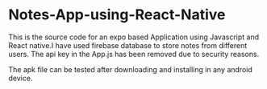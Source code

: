 # Notes-App-using-React-Native
This is the source code for an expo based Application using Javascript and React native.I have used firebase database to store notes from different users.
The api key in the App.js has been removed due to security reasons.

The apk file can be tested after downloading and installing in any android device.

